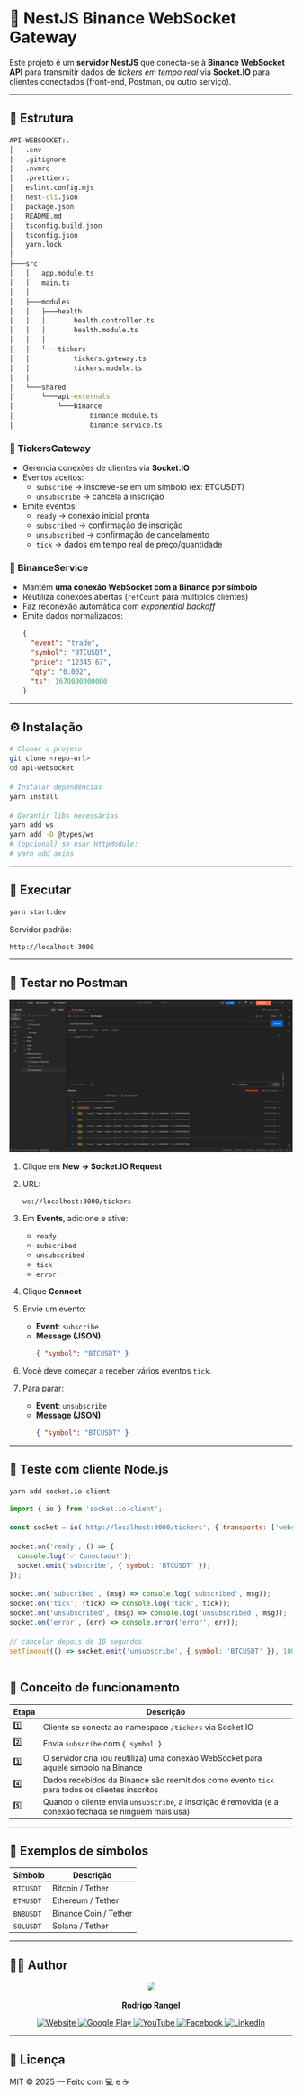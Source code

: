 # 📡 NestJS Binance WebSocket Gateway

Este projeto é um **servidor NestJS** que conecta-se à **Binance WebSocket API** para transmitir dados de *tickers em tempo real* via **Socket.IO** para clientes conectados (front-end, Postman, ou outro serviço).

---

## 🧱 Estrutura

```cmd
API-WEBSOCKET:.
│   .env
│   .gitignore
│   .nvmrc
│   .prettierrc
│   eslint.config.mjs
│   nest-cli.json
│   package.json
│   README.md
│   tsconfig.build.json
│   tsconfig.json
│   yarn.lock
│
├───src
│   │   app.module.ts
│   │   main.ts
│   │
│   ├───modules
│   │   ├───health
│   │   │       health.controller.ts
│   │   │       health.module.ts
│   │   │
│   │   └───tickers
│   │           tickers.gateway.ts
│   │           tickers.module.ts
│   │
│   └───shared
│       └───api-externals
│           └───binance
│                   binance.module.ts
│                   binance.service.ts
```


### 🔹 TickersGateway
- Gerencia conexões de clientes via **Socket.IO**
- Eventos aceitos:
    - `subscribe` → inscreve-se em um símbolo (ex: BTCUSDT)
    - `unsubscribe` → cancela a inscrição
- Emite eventos:
    - `ready` → conexão inicial pronta
    - `subscribed` → confirmação de inscrição
    - `unsubscribed` → confirmação de cancelamento
    - `tick` → dados em tempo real de preço/quantidade

### 🔹 BinanceService
- Mantém **uma conexão WebSocket com a Binance por símbolo**
- Reutiliza conexões abertas (`refCount` para múltiplos clientes)
- Faz reconexão automática com *exponential backoff*
- Emite dados normalizados:
  ```json
  {
    "event": "trade",
    "symbol": "BTCUSDT",
    "price": "12345.67",
    "qty": "0.002",
    "ts": 1670000000000
  }
  ```

---

## ⚙️ Instalação

```bash
# Clonar o projeto
git clone <repo-url>
cd api-websocket

# Instalar dependências
yarn install

# Garantir libs necessárias
yarn add ws
yarn add -D @types/ws
# (opcional) se usar HttpModule:
# yarn add axios
```

---

## 🚀 Executar

```bash
yarn start:dev
```

Servidor padrão:
```
http://localhost:3000
```

---

## 🧪 Testar no Postman
![img.png](img.png)
1. Clique em **New → Socket.IO Request**
2. URL:
   ```
   ws://localhost:3000/tickers
   ```
3. Em **Events**, adicione e ative:
    - `ready`
    - `subscribed`
    - `unsubscribed`
    - `tick`
    - `error`

4. Clique **Connect**

5. Envie um evento:
    - **Event**: `subscribe`
    - **Message (JSON)**:
      ```json
      { "symbol": "BTCUSDT" }
      ```

6. Você deve começar a receber vários eventos `tick`.

7. Para parar:
    - **Event**: `unsubscribe`
    - **Message (JSON)**:
      ```json
      { "symbol": "BTCUSDT" }
      ```

---

## 🧩 Teste com cliente Node.js

```bash
yarn add socket.io-client
```

```js
import { io } from 'socket.io-client';

const socket = io('http://localhost:3000/tickers', { transports: ['websocket'] });

socket.on('ready', () => {
  console.log('✅ Conectado!');
  socket.emit('subscribe', { symbol: 'BTCUSDT' });
});

socket.on('subscribed', (msg) => console.log('subscribed', msg));
socket.on('tick', (tick) => console.log('tick', tick));
socket.on('unsubscribed', (msg) => console.log('unsubscribed', msg));
socket.on('error', (err) => console.error('error', err));

// cancelar depois de 10 segundos
setTimeout(() => socket.emit('unsubscribe', { symbol: 'BTCUSDT' }), 10000);
```

---

## 🧠 Conceito de funcionamento

| Etapa | Descrição |
|-------|------------|
| 1️⃣ | Cliente se conecta ao namespace `/tickers` via Socket.IO |
| 2️⃣ | Envia `subscribe` com `{ symbol }` |
| 3️⃣ | O servidor cria (ou reutiliza) uma conexão WebSocket para aquele símbolo na Binance |
| 4️⃣ | Dados recebidos da Binance são reemitidos como evento `tick` para todos os clientes inscritos |
| 5️⃣ | Quando o cliente envia `unsubscribe`, a inscrição é removida (e a conexão fechada se ninguém mais usa) |

---

## 🧰 Exemplos de símbolos

| Símbolo | Descrição |
|----------|------------|
| `BTCUSDT` | Bitcoin / Tether |
| `ETHUSDT` | Ethereum / Tether |
| `BNBUSDT` | Binance Coin / Tether |
| `SOLUSDT` | Solana / Tether |

---

## 👨‍💻 Author

<div align="center">
  <img src="https://avatars.githubusercontent.com/u/53544561?v=4" width="150" style="border-radius: 50%;" />

**Rodrigo Rangel**

  <div>
    <a href="https://hangell.org" target="_blank">
      <img src="https://img.shields.io/badge/website-000000?style=for-the-badge&logo=About.me&logoColor=white" alt="Website" />
    </a>
    <a href="https://play.google.com/store/apps/dev?id=5606456325281613718" target="_blank">
      <img src="https://img.shields.io/badge/Google_Play-414141?style=for-the-badge&logo=google-play&logoColor=white" alt="Google Play" />
    </a>
    <a href="https://www.youtube.com/channel/UC8_zG7RFM2aMhI-p-6zmixw" target="_blank">
      <img src="https://img.shields.io/badge/YouTube-FF0000?style=for-the-badge&logo=youtube&logoColor=white" alt="YouTube" />
    </a>
    <a href="https://www.facebook.com/hangell.org" target="_blank">
      <img src="https://img.shields.io/badge/Facebook-1877F2?style=for-the-badge&logo=facebook&logoColor=white" alt="Facebook" />
    </a>
    <a href="https://www.linkedin.com/in/rodrigo-rangel-a80810170" target="_blank">
      <img src="https://img.shields.io/badge/-LinkedIn-%230077B5?style=for-the-badge&logo=linkedin&logoColor=white" alt="LinkedIn" />
    </a>
  </div>
</div>

---

## 🧾 Licença

MIT © 2025 — Feito com 💻 e ☕
